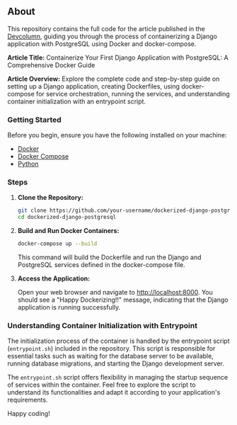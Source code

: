 ## About

This repository contains the full code for the article published in the [Devcolumn](https://www.devcolumn.com/), guiding you through the process of containerizing a Django application with PostgreSQL using Docker and docker-compose.

**Article Title:** Containerize Your First Django Application with PostgreSQL: A Comprehensive Docker Guide

**Article Overview:**
Explore the complete code and step-by-step guide on setting up a Django application, creating Dockerfiles, using docker-compose for service orchestration, running the services, and understanding container initialization with an entrypoint script.

### Getting Started

Before you begin, ensure you have the following installed on your machine:
- [Docker](https://www.docker.com/get-started)
- [Docker Compose](https://docs.docker.com/compose/gettingstarted/)
- [Python](https://www.python.org/downloads/)

### Steps

1. **Clone the Repository:**

    ```bash
    git clone https://github.com/your-username/dockerized-django-postgresql.git
    cd dockerized-django-postgresql
    ```

2. **Build and Run Docker Containers:**

    ```bash
    docker-compose up --build
    ```

    This command will build the Dockerfile and run the Django and PostgreSQL services defined in the docker-compose file.

3. **Access the Application:**

    Open your web browser and navigate to [http://localhost:8000](http://localhost:8000). You should see a "Happy Dockerizing!!" message, indicating that the Django application is running successfully.
   

### Understanding Container Initialization with Entrypoint

The initialization process of the container is handled by the entrypoint script (`entrypoint.sh`) included in the repository. This script is responsible for essential tasks such as waiting for the database server to be available, running database migrations, and starting the Django development server.

The `entrypoint.sh` script offers flexibility in managing the startup sequence of services within the container. Feel free to explore the script to understand its functionalities and adapt it according to your application's requirements.

Happy coding!
